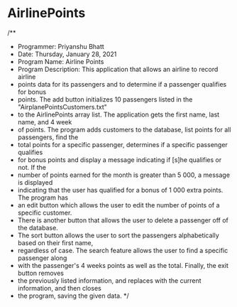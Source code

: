 # AirlinePoints
 /**
 * Programmer:  Priyanshu Bhatt
 * Date:  Thursday, January 28, 2021
 * Program Name:  Airline Points 
 * Program Description: This application that allows an airline to record airline 
 * points data for its passengers and to determine if a passenger qualifies for bonus
 * points. The add button initializes 10 passengers listed in the "AirplanePointsCustomers.txt" 
 * to the AirlinePoints array list. The application gets the first name, last name, and 4 week
 * of points. The program adds customers to the database, list points for all passengers, find the 
 * total points for a specific passenger, determines if a specific passenger qualifies
 * for bonus points and display a message indicating if [s]he qualifies or not. If the
 * number of points earned for the month is greater than 5 000, a message is displayed 
 * indicating that the user has qualified for a bonus of 1 000 extra points. The program has 
 * an edit button which allows the user to edit the number of points of a specific customer. 
 * There is another button that allows the user to delete a passenger off of the database. 
 * The sort button allows the user to sort the passengers alphabetically based on their first name, 
 * regardless of case. The search feature allows the user to find a specific passenger along 
 * with the passenger's 4 weeks points as well as the total. Finally, the exit button removes 
 * the previously listed information, and replaces with the current information, and then closes 
 * the program, saving the given data.
 */

